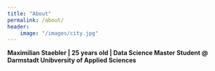 ```yaml
---
title: "About"
permalink: /about/
header:
    image: "/images/city.jpg"
---
```


**Maximilian Staebler | 25 years old | Data Science Master Student @ Darmstadt Unibversity of Applied Sciences**

